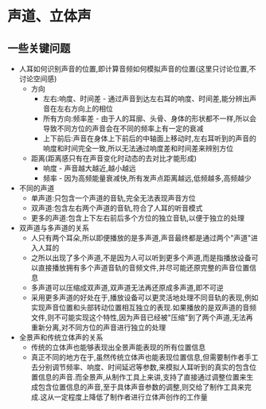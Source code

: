 # 声道、立体声

## 一些关键问题
- 人耳如何识别声音的位置,即计算音频如何模拟声音的位置(这里只讨论位置,不讨论空间感)
  - 方向
    - 左右:响度、时间差 - 通过声音到达左右耳的响度、时间差,能分辨出声音在左右方向上的相位
    - 所有方向:频率差 - 由于人的耳廓、头骨、身体的形状都不一样,所以会导致不同方位的声音会在不同的频率上有一定的衰减
    - 上下前后:声音在身体上下前后的中轴面上移动时,左右耳听到的声音的响度和时间完全一致,所以无法通过响度差和时间差来辨别方位
  - 距离(距离感只有在声音变化时动态的去对比才能形成)
    - 响度 - 声音越大越近,越小越远
    - 频率 - 因为高频能量衰减快,所有发声点距离越远,低频越多,高频越少
- 不同的声道
  - 单声道:只包含一个声道的音轨,完全无法表现声音方位
  - 双声道:包含左右两个声道的音轨,符合了人耳的听音模式
  - 更多的声道:包含上下左右前后多个方位的独立音轨,以便于独立的处理
- 双声道与多声道的关系
  - 人只有两个耳朵,所以即便播放的是多声道,声音最终都是通过两个"声道"进入人耳的
  - 之所以出现了多个声道,不是因为人可以听到更多个声道,而是指播放设备可以直接播放拥有多个声道音轨的音频文件,并尽可能还原完整的声音位置信息
  - 多声道可以压缩成双声道,双声道无法再还原成多声道,即不可逆
  - 采用更多声道的好处在于,播放设备可以更灵活地处理不同音轨的表现,例如实现声音位置和头部转动位置相互独立的表现.如果播放的是双声道的音频文件,则不可能实现这个特性,因为声音已经被"压缩"到了两个声道,无法再重新分离,对不同方位的声音进行独立的处理
- 全景声和传统立体声的关系
  - 传统的立体声也能够表现出全景声能表现的所有位置信息
  - 真正不同的地方在于,虽然传统立体声也能表现位置信息,但需要制作者手工去分别调节频率、响度、时间延迟等参数,来模拟人耳听到的真实的包含位置信息的声音.而全景声,从制作工具上来讲,支持了直接通过调整位置来生成包含位置信息的声音,至于具体声音参数的调整,则交给了制作工具来完成.这从一定程度上降低了制作者进行立体声创作的工作量

